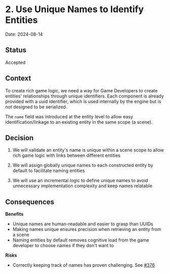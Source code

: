 # 2. Use Unique Names to Identify Entities

Date: 2024-08-14

## Status

Accepted

## Context

To create rich game logic, we need a way for Game Developers to create entities' relationships through unique identifiers. Each component is already provided with a uuid identifier, which is used internally by the engine but is not designed to be serialized.

The `name` field was introduced at the entity level to allow easy identification/linkage to an existing entity in the same scope (a scene).

## Decision

1) We will validate an entity's name is unique within a scene scope to allow rich game logic with links between different entities

2) We will assign globally unique names to each constructed entity by default to facilitate naming entities

3) We will use an incremental logic to define unique names to avoid unnecessary implementation complexity and keep names relatable

## Consequences

**Benefits**

- Unique names are human-readable and easier to grasp than UUIDs
- Making names unique ensures precision when retrieving an entity from a scene
- Naming entities by default removes cognitive load from the game developer to choose names if they don't want to

**Risks**

- Correctly keeping track of names has proven challenging. See  [#376](https://github.com/RuggeroVisintin/SparkEngineWeb/issues/376)
